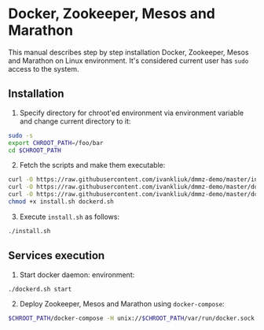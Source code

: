 Docker, Zookeeper, Mesos and Marathon
=====================================

This manual describes step by step installation Docker, Zookeeper, Mesos and 
Marathon on Linux environment. It's considered current user has 
``sudo`` access to the system.

Installation
------------

1) Specify directory for chroot'ed environment via environment variable and
change current directory to it:
```bash
sudo -s
export CHROOT_PATH=/foo/bar
cd $CHROOT_PATH
```

2) Fetch the scripts and make them executable:
```bash
curl -O https://raw.githubusercontent.com/ivankliuk/dmmz-demo/master/install.sh
curl -O https://raw.githubusercontent.com/ivankliuk/dmmz-demo/master/dockerd.sh
curl -O https://raw.githubusercontent.com/ivankliuk/dmmz-demo/master/docker-compose.yaml
chmod +x install.sh dockerd.sh
```

3) Execute ``install.sh`` as follows:
```bash
./install.sh
```

Services execution
------------------

1) Start docker daemon:
environment:
```bash
./dockerd.sh start
```

2) Deploy Zookeeper, Mesos and Marathon using ``docker-compose``:
```bash
$CHROOT_PATH/docker-compose -H unix://$CHROOT_PATH/var/run/docker.sock up
```
